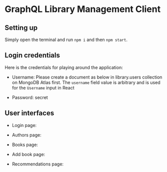 # GraphQL Library Management Client
## Setting up
Simply open the terminal and run `npm i` and then `npm start`.
## Login credentials
Here is the credentials for playing around the application:
- Username: Please create a document as below in library.users collection on MongoDB Atlas first. The `username` field value is arbitrary and is used for the `Username` input in React

- Password: secret
## User interfaces
- Login page:

- Authors page:

- Books page:

- Add book page:

- Recommendations page:
